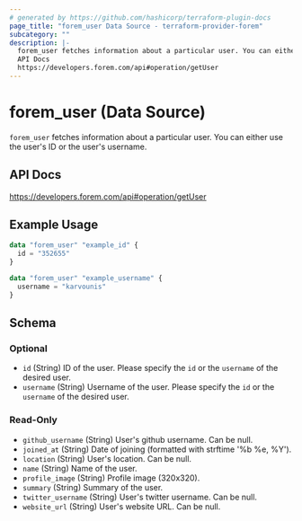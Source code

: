 ```yaml
---
# generated by https://github.com/hashicorp/terraform-plugin-docs
page_title: "forem_user Data Source - terraform-provider-forem"
subcategory: ""
description: |-
  forem_user fetches information about a particular user. You can either use the user's ID or the user's username.
  API Docs
  https://developers.forem.com/api#operation/getUser
---
```


# forem_user (Data Source)

`forem_user` fetches information about a particular user. You can either use the user's ID or the user's username.

## API Docs

https://developers.forem.com/api#operation/getUser

## Example Usage

```terraform
data "forem_user" "example_id" {
  id = "352655"
}

data "forem_user" "example_username" {
  username = "karvounis"
}
```

<!-- schema generated by tfplugindocs -->
## Schema

### Optional

- `id` (String) ID of the user. Please specify the `id` or the `username` of the desired user.
- `username` (String) Username of the user. Please specify the `id` or the `username` of the desired user.

### Read-Only

- `github_username` (String) User's github username. Can be null.
- `joined_at` (String) Date of joining (formatted with strftime '%b %e, %Y').
- `location` (String) User's location. Can be null.
- `name` (String) Name of the user.
- `profile_image` (String) Profile image (320x320).
- `summary` (String) Summary of the user.
- `twitter_username` (String) User's twitter username. Can be null.
- `website_url` (String) User's website URL. Can be null.


